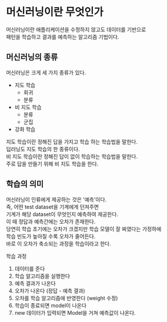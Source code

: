 머신러닝이란 무엇인가
==
머신러닝이란 애플리케이션을 수정하지 않고도 데이터를 기반으로   
패턴을 학습하고 결과를 예측하는 알고리즘 기법이다.

머신러닝의 종류
--
머신러닝은 크게 세 가지 종류가 있다.  
  - 지도 학습
    - 회귀
    - 분류 
  - 비 지도 학습
    - 분류
    - 군집
  - 강화 학습

지도 학습이란 정해진 답을 가지고 학습 하는 학습법을 말한다.    
딥러닝도 지도 학습의 한 종류이다.  
비 지도 학습이란 정해진 답이 없이 학습하는 학습법을 말한다.  
주로 답을 만들기 위해 비 지도 학습을 한다.  

학습의 의미
-- 
머신러닝이 인류에게 제공하는 것은 '예측'이다.  
즉, 어떤 test dataset을 기계에게 던져주면  
기계가 해당 dataset이 무엇인지 예측하여 제공한다.  
이 때 정답과 예측간에는 오차가 존재한다.  
당연히 학습 초기에는 오차가 크겠지만 학습 모델이 잘 짜였다는 가정하에   
학습 빈도가 높아질 수록 오차가 줄어든다.  
바로 이 오차가 축소되는 과정을 학습이라고 한다. 

학습 과정
  1. 데이터를 준다
  2. 학습 알고리즘을 실행한다
  3. 예측 결과가 나온다
  4. 오차가 나온다 (정답 - 예측 결과)
  5. 오차를 학습 알고리즘에 반영한다 (weight 수정)
  6. 학습이 종료되면 model이 나온다
  7. new 데이터가 입력되면 Model을 거쳐 예측값이 나온다.

